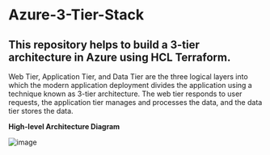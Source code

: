 # Azure-3-Tier-Stack
This repository helps to build a 3-tier architecture in Azure using HCL Terraform.
----------------------------------------------------------------------------------
Web Tier, Application Tier, and Data Tier are the three logical layers into which the modern application deployment divides the application using a technique known as 3-tier architecture. The web tier responds to user requests, the application tier manages and processes the data, and the data tier stores the data.

**High-level Architecture Diagram**

![image](https://github.com/hajee-78/Azure-3-Tier-Stack/assets/55215524/f762ee9d-34c3-477b-8876-d0cd10b74757)





